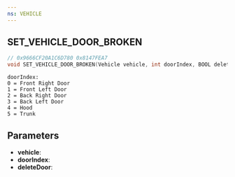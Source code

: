 ```yaml
---
ns: VEHICLE
---
```

## SET_VEHICLE_DOOR_BROKEN

```c
// 0x9666CF20A1C6D780 0x8147FEA7
void SET_VEHICLE_DOOR_BROKEN(Vehicle vehicle, int doorIndex, BOOL deleteDoor);
```

```
doorIndex:
0 = Front Right Door
1 = Front Left Door
2 = Back Right Door
3 = Back Left Door
4 = Hood
5 = Trunk
```

## Parameters
* **vehicle**:
* **doorIndex**:
* **deleteDoor**:
